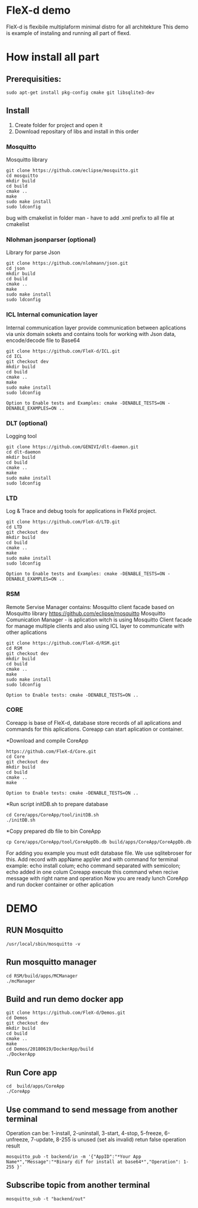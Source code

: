 # FleX-d demo

FleX-d is flexibile multiplaform minimal distro for all architekture
This demo is example of instaling and running all part of flexd. 

# How install all part

## Prerequisities:
    sudo apt-get install pkg-config cmake git libsqlite3-dev

## Install
1. Create folder for project and open it
2. Download repositary of libs and install in this order

### Mosquitto

Mosquitto library 

    git clone https://github.com/eclipse/mosquitto.git
    cd mosquitto
    mkdir build
    cd build 
    cmake ..
    make	
    sudo make install
    sudo ldconfig

bug with cmakelist in folder man - have to add .xml prefix to all file at cmakelist

### Nlohman jsonparser (optional)

Library for parse Json

    git clone https://github.com/nlohmann/json.git
    cd json
    mkdir build
    cd build 
    cmake .. 
    make
    sudo make install
    sudo ldconfig

### ICL Internal comunication layer 

Internal communication layer provide communication between aplications via unix domain sokets 
and contains tools for working with Json data, encode/decode file to Base64

    git clone https://github.com/FleX-d/ICL.git
    cd ICL
    git checkout dev
    mkdir build
    cd build 
    cmake ..
    make
    sudo make install
    sudo ldconfig

    Option to Enable tests and Examples: cmake -DENABLE_TESTS=ON -DENABLE_EXAMPLES=ON ..

### DLT (optional)

Logging tool 

    git clone https://github.com/GENIVI/dlt-daemon.git
    cd dlt-daemon
    mkdir build
    cd build 
    cmake ..
    make
    sudo make install
    sudo ldconfig

### LTD

Log & Trace and debug tools for applications in FleXd project.

    git clone https://github.com/FleX-d/LTD.git
    cd LTD
    git checkout dev
    mkdir build 
    cd build 
    cmake ..
    make 
    sudo make install
    sudo ldconfig

    Option to Enable tests and Examples: cmake -DENABLE_TESTS=ON -DENABLE_EXAMPLES=ON ..

### RSM

Remote Servise Manager contains:
Mosquitto client facade based on Mosquitto library https://github.com/eclipse/mosquitto
Mosquitto Comunication Manager  - is aplication witch is using Mosquitto Client facade for manage multiple clients and also using ICL layer to communicate with other aplications

    git clone https://github.com/FleX-d/RSM.git
    cd RSM
    git checkout dev
    mkdir build
    cd build 
    cmake ..
    make
    sudo make install
    sudo ldconfig

    Option to Enable tests: cmake -DENABLE_TESTS=ON ..

### CORE

Coreapp is base of FleX-d, database store records of all aplications and commands for this aplications.
Coreapp can start aplication or container.

*Download and compile CoreApp 

    https://github.com/FleX-d/Core.git
    cd Core
    git checkout dev 
    mkdir build 
    cd build 
    cmake .. 
    make 

    Option to Enable tests: cmake -DENABLE_TESTS=ON ..

*Run script initDB.sh to prepare database

    cd Core/apps/CoreApp/tool/initDB.sh
    ./initDB.sh

*Copy prepared db file to bin CoreApp

    cp Core/apps/CoreApp/tool/CoreAppDb.db build/apps/CoreApp/CoreAppDb.db

For adding you example you must edit database file. We use sqlitebroser for this. Add record with appName appVer and with command for terminal 
example: echo install colum; echo command separated with semicolon; echo added in one colum
Coreapp execute this command when recive message with right name and operation
Now you are ready lunch CoreApp and run docker container or other aplication


# DEMO

## RUN Mosquitto

    /usr/local/sbin/mosquitto -v

## Run mosquitto manager

    cd RSM/build/apps/MCManager
    ./mcManager

## Build and run demo docker app 

    git clone https://github.com/FleX-d/Demos.git
    cd Demos
    git checkout dev
    mkdir build 
    cd build 
    cmake ..
    make 
    cd Demos/20180619/DockerApp/build
    ./DockerApp

## Run Core app 

    cd  build/apps/CoreApp
    ./CoreApp

## Use command to send message from another terminal

Operation can be: 1-install, 2-uninstall, 3-start, 4-stop, 5-freeze, 6-unfreeze, 7-update, 8-255 is unused (set als invalid) retun false operation result

    mosquitto_pub -t backend/in -m '{"AppID":"*Your App Name*","Message":"*Binary dif for install at base64*","Operation": 1-255 }'

## Subscribe topic from another terminal 

    mosquitto_sub -t "backend/out"